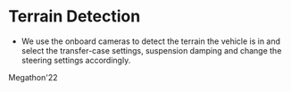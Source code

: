 # Terrain Detection
- We use the onboard cameras to detect the terrain the vehicle is in and select the transfer-case settings, suspension damping and change the steering settings accordingly.

Megathon'22 
